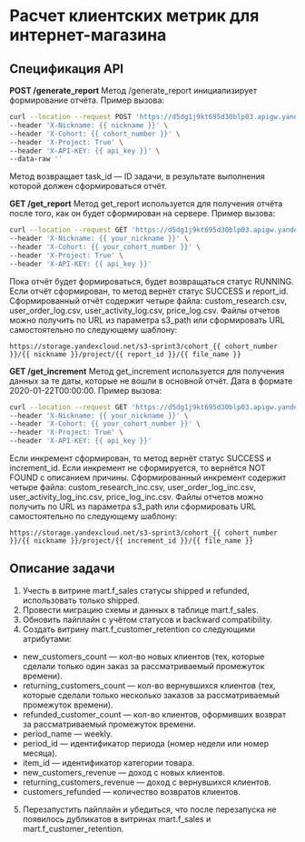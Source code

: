 # Расчет клиентских метрик для интернет-магазина

## Спецификация API
**POST /generate_report**
Метод /generate_report инициализирует формирование отчёта. Пример вызова:
```bash
curl --location --request POST 'https://d5dg1j9kt695d30blp03.apigw.yandexcloud.net/generate_report' \
--header 'X-Nickname: {{ nickname }}' \
--header 'X-Cohort: {{ cohort_number }}' \
--header 'X-Project: True' \
--header 'X-API-KEY: {{ api_key }}' \
--data-raw '' 
```
Метод возвращает task_id — ID задачи, в результате выполнения которой должен сформироваться отчёт.

**GET /get_report**
Метод get_report используется для получения отчёта после того, как он будет сформирован на сервере. Пример вызова:
```bash
curl --location --request GET 'https://d5dg1j9kt695d30blp03.apigw.yandexcloud.net/get_report?task_id={{ task_id }}' \
--header 'X-Nickname: {{ your_nickname }}' \
--header 'X-Cohort: {{ your_cohort_number }}' \
--header 'X-Project: True' \
--header 'X-API-KEY: {{ api_key }}' 
```
Пока отчёт будет формироваться, будет возвращаться статус RUNNING. 
Если отчёт сформирован, то метод вернёт статус SUCCESS и report_id. 
Сформированный отчёт содержит четыре файла: custom_research.csv, user_order_log.csv, user_activity_log.csv, price_log.csv.
Файлы отчетов можно получить по URL из параметра s3_path или сформировать URL самостоятельно по следующему шаблону:
```
https://storage.yandexcloud.net/s3-sprint3/cohort_{{ cohort_number }}/{{ nickname }}/project/{{ report_id }}/{{ file_name }}
```

**GET /get_increment**
Метод get_increment используется для получения данных за те даты, которые не вошли в основной отчёт. Дата в формате 2020-01-22T00:00:00. Пример вызова:
```bash
curl --location --request GET 'https://d5dg1j9kt695d30blp03.apigw.yandexcloud.net/get_increment?report_id={{ report_id }}&date={{ date }}' \
--header 'X-Nickname: {{ your_nickname }}' \
--header 'X-Cohort: {{ your_cohort_number }}' \
--header 'X-Project: True' \
--header 'X-API-KEY: {{ api_key }}' 
```
Если инкремент сформирован, то метод вернёт статус SUCCESS и increment_id. 
Если инкремент не сформируется, то вернётся NOT FOUND с описанием причины.
Сформированный инкремент содержит четыре файла: custom_research_inc.csv, user_order_log_inc.csv, user_activity_log_inc.csv, price_log_inc.csv.
Файлы отчетов можно получить по URL из параметра s3_path или сформировать URL самостоятельно по следующему шаблону:
```
https://storage.yandexcloud.net/s3-sprint3/cohort_{{ cohort_number }}/{{ nickname }}/project/{{ increment_id }}/{{ file_name }}
```

## Описание задачи
1. Учесть в витрине mart.f_sales статусы shipped и refunded, использовать только shipped.
2. Провести миграцию схемы и данных в таблице mart.f_sales.
3. Обновить пайплайн с учётом статусов и backward compatibility.
4. Создать витрину mart.f_customer_retention со следующими атрибутами:
- new_customers_count — кол-во новых клиентов (тех, которые сделали только один заказ за рассматриваемый промежуток времени).
- returning_customers_count — кол-во вернувшихся клиентов (тех, которые сделали только несколько заказов за рассматриваемый промежуток времени).
- refunded_customer_count — кол-во клиентов, оформивших возврат за рассматриваемый промежуток времени.
- period_name — weekly.
- period_id — идентификатор периода (номер недели или номер месяца).
- item_id — идентификатор категории товара.
- new_customers_revenue — доход с новых клиентов.
- returning_customers_revenue — доход с вернувшихся клиентов.
- customers_refunded — количество возвратов клиентов. 
5. Перезапустить пайплайн и убедиться, что после перезапуска не появилось дубликатов в витринах mart.f_sales и mart.f_customer_retention.

